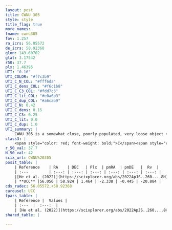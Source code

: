 ```yaml
---
layout: post
title: CWNU 305
style: style
title_flag: true
more_names: 
fname: cwnu305
fov: 1.257
ra_icrs: 56.05572
de_icrs: 58.92368
glon: 143.60702
glat: 3.17542
r50: 37.7
plx: 1.46395
UTI: "0.16"
UTI_COLOR: "#f7c3b9"
UTI_C_N_COL: "#fff6da"
UTI_C_dens_COL: "#f6c1b8"
UTI_C_C3_COL: "#fdd7c3"
UTI_C_lit_COL: "#e0a6b3"
UTI_C_dup_COL: "#a6cab9"
UTI_C_N: 0.42
UTI_C_dens: 0.15
UTI_C_C3: 0.25
UTI_C_lit: 0.0
UTI_C_dup: 1.0
UTI_summary: |
    CWNU 305 is a somewhat close, poorly populated, very loose object of low C3 quality. It was recently reported in the literature.
class3: |
    <span style="color: red; font-weight: bold;">C</span><span style="color: red; font-weight: bold;">C</span>
r_50_val: 37.7
N_50_val: 42
scix_url: CWNU%20305
posit_table: |
    | Reference    | RA    | DEC   | Plx  | pmRA  | pmDE   |  Rv  |
    | :---         | :---: | :---: | :---: | :---: | :---: | :---: |
    |[He et al. (2022)](https://scixplorer.org/abs/2022ApJS..260....8H) | 55.676 | 58.889 | 1.47 | -2.29 | -0.45 | -- |
    | **UCC** |56.056 | 58.924 | 1.464 | -2.338 | -0.445 | -20.884 | 
cds_radec: 56.05572,+58.92368
carousel: UCC
fpars_table: |
    | Reference |  Values |
    | :---  |  :---:  |
    | [He et al. (2022)](https://scixplorer.org/abs/2022ApJS..260....8H) | `AG=0.85, m-M=9.25, logAge=7.7, Z=0.024` |
shared_table: |
    
---
```

